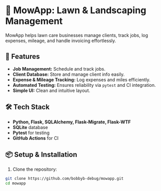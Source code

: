 # 🌿 MowApp: Lawn & Landscaping Management

MowApp helps lawn care businesses manage clients, track jobs, log expenses, mileage, and handle invoicing effortlessly.

## 🚀 Features

- **Job Management:** Schedule and track jobs.
- **Client Database:** Store and manage client info easily.
- **Expense & Mileage Tracking:** Log expenses and miles efficiently.
- **Automated Testing:** Ensures reliability via `pytest` and CI integration.
- **Simple UI:** Clean and intuitive layout.

## 🛠️ Tech Stack

- **Python, Flask, SQLAlchemy, Flask-Migrate, Flask-WTF**
- **SQLite** database
- **Pytest** for testing
- **GitHub Actions** for CI

## 📦 Setup & Installation

1. Clone the repository:

```bash
git clone https://github.com/bobbyb-debug/mowapp.git
cd mowapp
